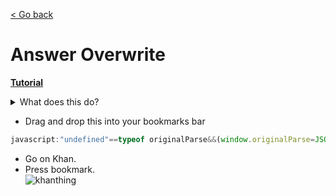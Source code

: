 [< Go back](https://github.com/ilytobias/Khan-Destroyer)
# Answer Overwrite
  
  **[Tutorial](https://www.youtube.com/watch?v=kM1oWRX2_TU)**
  <details>
    <summary>What does this do?</summary>
    
  *This overwrites your questions to look like this. And it still counts as a correct answer.*
  
  ![Screenshot 2024-04-03 114349](https://github.com/ilytobias/Khan-Destroyer/assets/165577429/704501ab-e727-47fa-924b-6ae5367f8249)
  </details>

* Drag and drop this into your bookmarks bar
  
```js
javascript:"undefined"==typeof originalParse&&(window.originalParse=JSON.parse),console.log("if you look in the console you WILL see a error, they save it as a question though so I'm not worried about it right now."),JSON.parse=function(o,t){let e=originalParse(o,t);try{const o=JSON.parse(e.data.assessmentItem.item.itemData);o.question&&o.question.content&&o.question.content[1]===o.question.content[1].toUpperCase()&&(console.log(o),o.question.content="pt"===location.hostname.split(".")[0]?"Selecione uma opção de resposta.":"Please select a answer choice.\n [[☃ radio 1]] [[☃ explanation 1]]",o.question.widgets={"radio 1":{options:{choices:[{content:"pt"===location.hostname.split(".")[0]?"Correcto":"Correct",correct:!0},{content:"pt"===location.hostname.split(".")[0]?"Incorrecto":"Incorrect",correct:!1}]}},"explanation 1":{options:{explanation:"discord.gg/khanacademy",hidePrompt:"",showPrompt:"Discord"}}},e.data.assessmentItem.item.itemData=JSON.stringify(o))}catch(o){}return e},location.softReload=()=>{const o=document.getElementsByTagName("html")[0].outerHTML;document.open(),document.write(o),document.close()},location.softReload(),console.error=function(){};
```  
* Go on Khan.
* Press bookmark.
  <br>
![khanthing](https://github.com/ilytobias/Khan-Destroyer/assets/165577429/7a77ee4e-8d84-4135-b97c-5408b16f780b)
